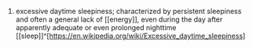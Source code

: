 1. excessive daytime sleepiness; characterized by persistent sleepiness and often a general lack of [[energy]], even during the day after apparently adequate or even prolonged nighttime [[sleep]]^[https://en.wikipedia.org/wiki/Excessive_daytime_sleepiness]
